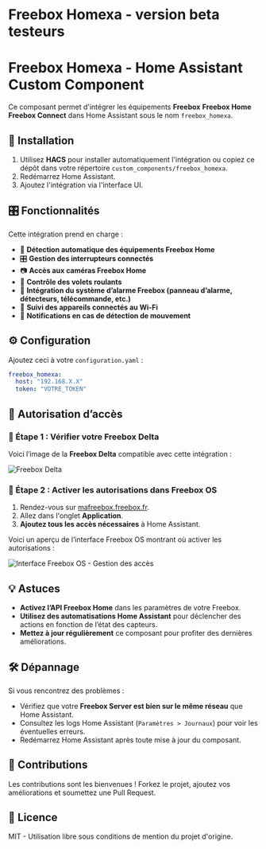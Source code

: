 # Freebox Homexa - version beta testeurs
# Freebox Homexa - Home Assistant Custom Component

Ce composant permet d'intégrer les équipements **Freebox** **Freebox Home** **Freebox Connect** dans Home Assistant sous le nom `freebox_homexa`.

## 🚀 Installation

1. Utilisez **HACS** pour installer automatiquement l'intégration ou copiez ce dépôt dans votre répertoire `custom_components/freebox_homexa`.
2. Redémarrez Home Assistant.
3. Ajoutez l'intégration via l'interface UI.

## 🎛️ Fonctionnalités

Cette intégration prend en charge :

- 📡 **Détection automatique des équipements Freebox Home**
- 🎛️ **Gestion des interrupteurs connectés**
- 📷 **Accès aux caméras Freebox Home**
- 🚪 **Contrôle des volets roulants**
- 🚨 **Intégration du système d’alarme Freebox (panneau d’alarme, détecteurs, télécommande, etc.)**
- 📍 **Suivi des appareils connectés au Wi-Fi**
- 🔔 **Notifications en cas de détection de mouvement**

## ⚙️ Configuration

Ajoutez ceci à votre `configuration.yaml` :

```yaml
freebox_homexa:
  host: "192.168.X.X"
  token: "VOTRE_TOKEN"
```

## 📖 Autorisation d’accès

### 📌 Étape 1 : Vérifier votre Freebox Delta

Voici l’image de la **Freebox Delta** compatible avec cette intégration :

![Freebox Delta](https://www.mezabo.fr/wp-content/uploads/2023/06/freebox-delta-vs-revolution.png)

### 📌 Étape 2 : Activer les autorisations dans Freebox OS

1. Rendez-vous sur [mafreebox.freebox.fr](http://mafreebox.freebox.fr/#Fbx.os.app.settings.Accounts).
2. Allez dans l'onglet **Application**.
3. **Ajoutez tous les accès nécessaires** à Home Assistant.

Voici un aperçu de l’interface Freebox OS montrant où activer les autorisations :

![Interface Freebox OS - Gestion des accès](https://djynet.net/wp/wp-content/uploads/2013/09/Capture-du-2013-10-03-194332.png)

## 💡 Astuces

- **Activez l’API Freebox Home** dans les paramètres de votre Freebox.
- **Utilisez des automatisations Home Assistant** pour déclencher des actions en fonction de l’état des capteurs.
- **Mettez à jour régulièrement** ce composant pour profiter des dernières améliorations.

## 🛠️ Dépannage

Si vous rencontrez des problèmes :

- Vérifiez que votre **Freebox Server est bien sur le même réseau** que Home Assistant.
- Consultez les logs Home Assistant (`Paramètres > Journaux`) pour voir les éventuelles erreurs.
- Redémarrez Home Assistant après toute mise à jour du composant.

## 🤝 Contributions

Les contributions sont les bienvenues ! Forkez le projet, ajoutez vos améliorations et soumettez une Pull Request.

## 📜 Licence

MIT - Utilisation libre sous conditions de mention du projet d'origine.


